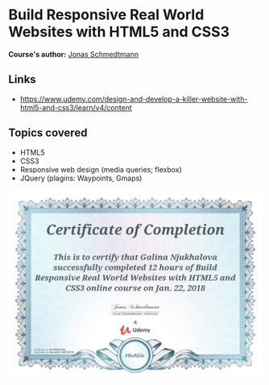 # Build Responsive Real World Websites with HTML5 and CSS3

**Course's author:** [Jonas Schmedtmann](https://www.facebook.com/jschmedtmann)

## Links
- https://www.udemy.com/design-and-develop-a-killer-website-with-html5-and-css3/learn/v4/content

## Topics covered
- HTML5
- CSS3
- Responsive web design (media queries; flexbox)
- JQuery (plagins: Waypoints, Gmaps)

![certificate](https://github.com/galina-niukhalova/udemy-html5-and-css3-course/blob/master/Udemy%20certificate.jpg)
